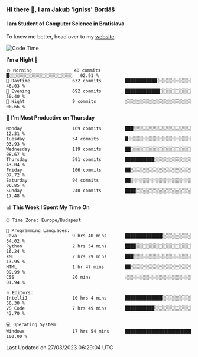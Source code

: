 ### Hi there 👋, I am Jakub 'igniss' Bordáš

#### I am Student of Computer Science in Bratislava
To know me better, head over to my [website](https://bordas.sk).


<!--START_SECTION:waka-->
![Code Time](http://img.shields.io/badge/Code%20Time-1%2C084%20hrs%2051%20mins-blue)

**I'm a Night 🦉** 

```text
🌞 Morning                40 commits          █░░░░░░░░░░░░░░░░░░░░░░░░   02.91 % 
🌆 Daytime                632 commits         ████████████░░░░░░░░░░░░░   46.03 % 
🌃 Evening                692 commits         █████████████░░░░░░░░░░░░   50.40 % 
🌙 Night                  9 commits           ░░░░░░░░░░░░░░░░░░░░░░░░░   00.66 % 
```
📅 **I'm Most Productive on Thursday** 

```text
Monday                   169 commits         ███░░░░░░░░░░░░░░░░░░░░░░   12.31 % 
Tuesday                  54 commits          █░░░░░░░░░░░░░░░░░░░░░░░░   03.93 % 
Wednesday                119 commits         ██░░░░░░░░░░░░░░░░░░░░░░░   08.67 % 
Thursday                 591 commits         ███████████░░░░░░░░░░░░░░   43.04 % 
Friday                   106 commits         ██░░░░░░░░░░░░░░░░░░░░░░░   07.72 % 
Saturday                 94 commits          ██░░░░░░░░░░░░░░░░░░░░░░░   06.85 % 
Sunday                   240 commits         ████░░░░░░░░░░░░░░░░░░░░░   17.48 % 
```


📊 **This Week I Spent My Time On** 

```text
🕑︎ Time Zone: Europe/Budapest

💬 Programming Languages: 
Java                     9 hrs 40 mins       ██████████████░░░░░░░░░░░   54.02 % 
Python                   2 hrs 54 mins       ████░░░░░░░░░░░░░░░░░░░░░   16.24 % 
XML                      2 hrs 29 mins       ███░░░░░░░░░░░░░░░░░░░░░░   13.95 % 
HTML                     1 hr 47 mins        ██░░░░░░░░░░░░░░░░░░░░░░░   09.99 % 
CSS                      20 mins             ░░░░░░░░░░░░░░░░░░░░░░░░░   01.94 % 

🔥 Editors: 
IntelliJ                 10 hrs 4 mins       ██████████████░░░░░░░░░░░   56.30 % 
VS Code                  7 hrs 49 mins       ███████████░░░░░░░░░░░░░░   43.70 % 

💻 Operating System: 
Windows                  17 hrs 54 mins      █████████████████████████   100.00 % 
```


 Last Updated on 27/03/2023 06:29:04 UTC
<!--END_SECTION:waka-->
